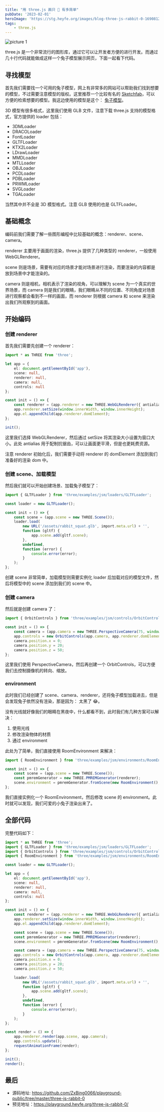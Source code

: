 ```yaml
---
title: "用 three.js 画只 🐰 有多简单"
pubDate: '2023-02-01'
heroImage: 'https://stg.heyfe.org/images/blog-three-js-rabbit-0-1690812321314.png'
tags:
    - three.js
---
```


![picture 1](https://stg.heyfe.org/images/blog-three-js-rabbit-0-97.gif)

three.js 是一个非常流行的图形库，通过它可以让开发者方便的进行开发。而通过几十行代码就能做成这样一个兔子模型展示网页，下面一起看下代码。

## 寻找模型

首先我们需要找一个可用的兔子模型，网上有非常多的网站可以帮助我们找到想要的模型，不过需要注意模型的版权。这里推荐一个比较有名的 [Sketchfab](https://sketchfab.com/)，可以方便的检索想要的模型。我这边使用的模型是这个： [兔子模型](https://sketchfab.com/3d-models/rabbit-squat-08d4bf632019457bbfb87c3a9b3b9803)。

3D 模型有很多格式，这里我们使用 GLB 文件，注意下载 three.js 支持的模型格式，官方提供的 loader 包括：

-   3DMLoader
-   DRACOLoader
-   FontLoader
-   GLTFLoader
-   KTX2Loader
-   LDrawLoader
-   MMDLoader
-   MTLLoader
-   OBJLoader
-   PCDLoader
-   PDBLoader
-   PRWMLoader
-   SVGLoader
-   TGALoader

当然其中并不全是 3D 模型格式。注意 GLB 使用的也是 GLTFLoader。

## 基础概念

编码前我们需要了解一些图形编程中比较基础的概念：renderer、scene、camera。

renderer 主要用于画面的渲染，three.js 提供了几种类型的 renderer，一般使用 WebGLRenderer。

scene 则是场景，需要有对应的场景才能对场景进行渲染，而要渲染的内容都是放到场景中才能渲染的。

camera 则是相机，相机表示了渲染的视角，可以理解为 scene 为一个真实的世界场景，而 camera 则是我们的眼睛，我们眼睛从不同的位置、不同角度对场景进行观察都会看到不一样的画面，而 renderer 则根据 camera 和 scene 来渲染出我们所观察到的画面。

## 开始编码

### 创建 renderer

首先我们需要先创建一个 renderer：

```ts
import * as THREE from 'three';

let app = {
    el: document.getElementById('app'),
    scene: null,
    renderer: null,
    camera: null,
    controls: null
};

const init = () => {
    const renderer = (app.renderer = new THREE.WebGLRenderer({ antialias: true }));
    app.renderer.setSize(window.innerWidth, window.innerHeight);
    app.el.appendChild(app.renderer.domElement);
};

init();
```

这里我们选择 WebGLRenderer，然后通过 setSize 将其渲染大小设置为窗口大小。此处 antialias 用于配制抗锯齿，可以让画面更平滑，但是也更耗费资源。

注意 renderer 初始化后，我们需要手动将 renderer 的 domElement 添加到我们准备好的渲染 dom 中。

### 创建 scene、加载模型

然后我们就可以开始创建场景、加载兔子模型了：

```ts
import { GLTFLoader } from 'three/examples/jsm/loaders/GLTFLoader';

const loader = new GLTFLoader();

const init = () => {
    const scene = (app.scene = new THREE.Scene());
    loader.load(
        new URL('/assets/rabbit_squat.glb', import.meta.url) + '',
        function (gltf) {
            app.scene.add(gltf.scene);
        },
        undefined,
        function (error) {
            console.error(error);
        }
    );
};
```

创建 scene 非常简单，加载模型则需要实例化 loader 后加载对应的模型文件，然后将模型中的 scene 添加到我们的 scene 中。

### 创建 camera

然后就是创建 camera 了：

```ts
import { OrbitControls } from 'three/examples/jsm/controls/OrbitControls';

const init = () => {
    const camera = (app.camera = new THREE.PerspectiveCamera(75, window.innerWidth / window.innerHeight, 0.1, 1000));
    app.controls = new OrbitControls(app.camera, app.renderer.domElement);
    camera.position.x = 0;
    camera.position.y = 20;
    camera.position.z = 50;
};
```

这里我们使用 PerspectiveCamera，然后再创建一个 OrbitControls，可以方便我们去控制摄像机的转向、缩放。

### environment

此时我们已经创建了 scene、camera、renderer，还将兔子模型加载进去，但是会发现兔子依然没有渲染，那是因为： 太黑了 😂。

没有光线就好像我们的眼睛在黑夜中，什么都看不到，此时我们有几种方案可以解决：

1. 使用光线
2. 修改渲染物体的材质
3. 通过 environment

此处为了简单，我们直接使用 RoomEnvironment 来解决：

```ts
import { RoomEnvironment } from 'three/examples/jsm/environments/RoomEnvironment.js';

const init = () => {
    const scene = (app.scene = new THREE.Scene());
    const pmremGenerator = new THREE.PMREMGenerator(renderer);
    scene.environment = pmremGenerator.fromScene(new RoomEnvironment(), 0.04).texture;
};
```

我们直接实例化一个 RoomEnvironment，然后修改 scene 的 environment。此时就可以发现，我们可爱的小兔子渲染出来了。

## 全部代码

完整代码如下：

```ts
import * as THREE from 'three';
import { GLTFLoader } from 'three/examples/jsm/loaders/GLTFLoader';
import { OrbitControls } from 'three/examples/jsm/controls/OrbitControls';
import { RoomEnvironment } from 'three/examples/jsm/environments/RoomEnvironment.js';

const loader = new GLTFLoader();

let app = {
    el: document.getElementById('app'),
    scene: null,
    renderer: null,
    camera: null,
    controls: null
};

const init = () => {
    const renderer = (app.renderer = new THREE.WebGLRenderer({ antialias: true }));
    app.renderer.setSize(window.innerWidth, window.innerHeight);
    app.el.appendChild(app.renderer.domElement);

    const scene = (app.scene = new THREE.Scene());
    const pmremGenerator = new THREE.PMREMGenerator(renderer);
    scene.environment = pmremGenerator.fromScene(new RoomEnvironment(), 0.04).texture;

    const camera = (app.camera = new THREE.PerspectiveCamera(75, window.innerWidth / window.innerHeight, 0.1, 1000));
    app.controls = new OrbitControls(app.camera, app.renderer.domElement);
    camera.position.x = 0;
    camera.position.y = 20;
    camera.position.z = 50;

    loader.load(
        new URL('/assets/rabbit_squat.glb', import.meta.url) + '',
        function (gltf) {
            app.scene.add(gltf.scene);
        },
        undefined,
        function (error) {
            console.error(error);
        }
    );
};

const render = () => {
    app.renderer.render(app.scene, app.camera);
    app.controls.update();
    requestAnimationFrame(render);
};

init();
render();
```

## 最后

-   源码地址: https://github.com/ZxBing0066/playground-public/tree/master/three-js-rabbit-0
-   预览地址：https://playground.heyfe.org/three-js-rabbit-0/